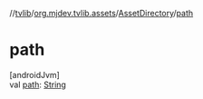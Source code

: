 //[tvlib](../../../index.md)/[org.mjdev.tvlib.assets](../index.md)/[AssetDirectory](index.md)/[path](path.md)

# path

[androidJvm]\
val [path](path.md): [String](https://kotlinlang.org/api/latest/jvm/stdlib/kotlin/-string/index.html)
